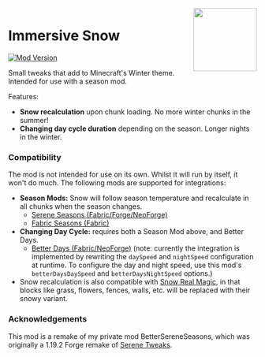 <img src="common/src/main/resources/assets/immersivesnow/iconhq.png" width="128" align="right" />

Immersive Snow
==============

[![Mod Version](https://shields.io/modrinth/v/immersive-snow)](https://modrinth.com/mod/immersive-snow)

Small tweaks that add to Minecraft's Winter theme. Intended for use with a season mod.

Features:

- **Snow recalculation** upon chunk loading. No more winter chunks in the summer!
- **Changing day cycle duration** depending on the season. Longer nights in the winter.

### Compatibility

The mod is not intended for use on its own. Whilst it will run by itself, it won't do much. The following mods are supported for integrations:

- **Season Mods:** Snow will follow season temperature and recalculate in all chunks when the season changes.
  - [Serene Seasons (Fabric/Forge/NeoForge)][1]
  - [Fabric Seasons (Fabric)][2]
- **Changing Day Cycle:** requires both a Season Mod above, and Better Days.
  - [Better Days (Fabric/NeoForge)][3] (note: currently the integration is implemented by rewriting the `daySpeed` and `nightSpeed` configuration at runtime. To configure the day and night speed, use this mod's `betterDaysDaySpeed` and `betterDaysNightSpeed` options.)
- Snow recalculation is also compatible with [Snow Real Magic][4], in that blocks like grass, flowers, fences, walls, etc. will be replaced with their snowy variant.

### Acknowledgements

This mod is a remake of my private mod BetterSereneSeasons, which was originally a 1.19.2 Forge remake
of [Serene Tweaks][5].

[1]: https://modrinth.com/mod/serene-seasons
[2]: https://modrinth.com/mod/fabric-seasons
[3]: https://modrinth.com/mod/betterdays
[4]: https://modrinth.com/mod/snow-real-magic
[5]: https://github.com/FIREdog5/SereneTweaks
